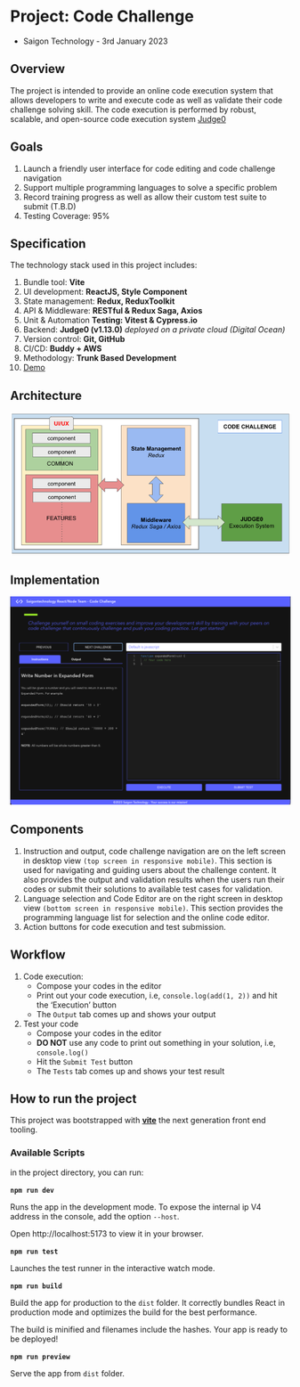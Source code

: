 # Project: Code Challenge 
- Saigon Technology - 3rd January 2023

## Overview
The project is intended to provide an online code execution system that allows developers to write and execute code as well as validate their code challenge solving skill. The code execution is performed by robust, scalable, and open-source code execution system [Judge0](https://judge0.com/)

## Goals
1. Launch a friendly user interface for code editing and code challenge navigation
2. Support multiple programming languages to solve a specific problem 
3. Record training progress as well as allow their custom test suite to submit (T.B.D)
4. Testing Coverage: 95%

## Specification
The technology stack used in this project includes: 

1. Bundle tool: **Vite**
2. UI development: **ReactJS, Style Component**
3. State management: **Redux, ReduxToolkit**
4. API & Middleware: **RESTful & Redux Saga, Axios**
5. Unit & Automation **Testing: Vitest & Cypress.io**
6. Backend: **Judge0 (v1.13.0)** *deployed on a private cloud (Digital Ocean)*
7. Version control: **Git, GitHub**
8. CI/CD: **Buddy + AWS**
9. Methodology: **Trunk Based Development**
10. [Demo](http://code-challenge-sts.s3-website-us-west-1.amazonaws.com)

## Architecture
![Application Architecture](./src/assets/code-architecture.png "Application Architecture")

## Implementation
![Application Implementation](./src/assets/code-implementation.png "Application Implementation")

## Components
1. Instruction and output, code challenge navigation are on the left screen in desktop view  `(top screen in responsive mobile)`. This section is used for navigating and guiding users about the challenge content. It also provides the output and validation results when the users run their codes or submit their solutions to available test cases for validation.
2. Language selection and Code Editor are on the right screen in desktop view `(bottom screen in responsive mobile)`. This section provides the programming language list for selection and the online code editor.
3. Action buttons for code execution and test submission.

## Workflow
1. Code execution:
    - Compose your codes in the editor
    - Print out your code execution, i.e, `console.log(add(1, 2))` and hit the ‘Execution’ button
    - The `Output` tab comes up and shows your output
2. Test your code
    - Compose your codes in the editor
    - **DO NOT** use any code to print out something in your solution, i.e, `console.log()`
    - Hit the `Submit Test` button
    - The `Tests` tab comes up and shows your test result

## How to run the project
This project was bootstrapped with [**vite**](https://vitejs.dev/) the next generation front end tooling.

### Available Scripts
in the project directory, you can run:

**`npm run dev`**

Runs the app in the development mode.
To expose the internal ip V4 address in the console, add the option `--host`.

Open http://localhost:5173 to view it in your browser.

**`npm run test`**

Launches the test runner in the interactive watch mode.

**`npm run build`**

Build the app for production to the `dist` folder.
It correctly bundles React in production mode and optimizes the build for the best performance.

The build is minified and filenames include the hashes.
Your app is ready to be deployed!

**`npm run preview`**

Serve the app from `dist` folder.
